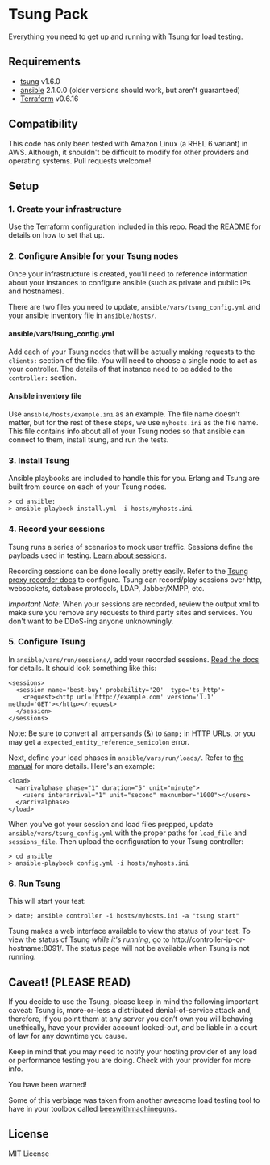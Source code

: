 # Tsung Pack
Everything you need to get up and running with Tsung for load testing.


## Requirements
+ [tsung](http://tsung.erlang-projects.org/user_manual/installation.html) v1.6.0
+ [ansible](http://docs.ansible.com/ansible/intro_installation.html) 2.1.0.0 (older versions should work, but aren't guaranteed)
+ [Terraform](https://www.terraform.io/docs/index.html) v0.6.16


## Compatibility
This code has only been tested with Amazon Linux (a RHEL 6 variant) in AWS. Although, it shouldn't be difficult to modify for other providers and operating systems. Pull requests welcome!


## Setup

### 1. Create your infrastructure
Use the Terraform configuration included in this repo. Read the [README](terraform/README.md) for details on how to set that up.


### 2. Configure Ansible for your Tsung nodes
Once your infrastructure is created, you'll need to reference information about your instances to configure ansible (such as private and public IPs and hostnames).

There are two files you need to update, `ansible/vars/tsung_config.yml` and your ansible inventory file in `ansible/hosts/`.


#### ansible/vars/tsung_config.yml
Add each of your Tsung nodes that will be actually making requests to the `clients:` section of the file. You will need to choose a single node to act as your controller. The details of that instance need to be added to the `controller:` section.


#### Ansible inventory file
Use `ansible/hosts/example.ini` as an example. The file name doesn't matter, but for the rest of these steps, we use `myhosts.ini` as the file name. This file contains info about all of your Tsung nodes so that ansible can connect to them, install tsung, and run the tests.


### 3. Install Tsung
Ansible playbooks are included to handle this for you. Erlang and Tsung are built from source on each of your Tsung nodes.

```
> cd ansible;
> ansible-playbook install.yml -i hosts/myhosts.ini
```


### 4. Record your sessions
Tsung runs a series of scenarios to mock user traffic. Sessions define the payloads used in testing. [Learn about sessions](http://tsung.erlang-projects.org/user_manual/conf-sessions.html).

Recording sessions can be done locally pretty easily. Refer to the [Tsung proxy recorder docs](http://tsung.erlang-projects.org/user_manual/proxy.html) to configure. Tsung can record/play sessions over http, websockets, database protocols, LDAP, Jabber/XMPP, etc.

*Important Note:* When your sessions are recorded, review the output xml to make sure you remove any requests to third party sites and services. You don't want to be DDoS-ing anyone unknowningly.


### 5. Configure Tsung
In `ansible/vars/run/sessions/`, add your recorded sessions. [Read the docs](http://tsung.erlang-projects.org/user_manual/conf-sessions.html) for details. It should look something like this:

```
<sessions>
  <session name='best-buy' probability='20'  type='ts_http'>
    <request><http url='http://example.com' version='1.1' method='GET'></http></request>
  </session>
</sessions>
```

Note: Be sure to convert all ampersands (&) to `&amp;` in HTTP URLs, or you may get a `expected_entity_reference_semicolon` error.

Next, define your load phases in `ansible/vars/run/loads/`. Refer to [the manual](http://tsung.erlang-projects.org/user_manual/conf-load.html) for more details. Here's an example:

```
<load>
  <arrivalphase phase="1" duration="5" unit="minute">
    <users interarrival="1" unit="second" maxnumber="1000"></users>
  </arrivalphase>
</load>
```

When you've got your session and load files prepped, update `ansible/vars/tsung_config.yml` with the proper paths for `load_file` and `sessions_file`. Then upload the configuration to your Tsung controller:

```
> cd ansible
> ansible-playbook config.yml -i hosts/myhosts.ini
```

### 6. Run Tsung
This will start your test:

```
> date; ansible controller -i hosts/myhosts.ini -a "tsung start"
```

Tsung makes a web interface available to view the status of your test. To view the status of Tsung *while it's running*, go to http://controller-ip-or-hostname:8091/. The status page will not be available when Tsung is not running.

## Caveat! (PLEASE READ)

If you decide to use the Tsung, please keep in mind the following important caveat: Tsung is, more-or-less a distributed denial-of-service attack and, therefore, if you point them at any server you don’t own you will behaving unethically, have your provider account locked-out, and be liable in a court of law for any downtime you cause.

Keep in mind that you may need to notify your hosting provider of any load or performance testing you are doing. Check with your provider for more info.

You have been warned!

Some of this verbiage was taken from another awesome load testing tool to have in your toolbox called [beeswithmachineguns](https://github.com/newsapps/beeswithmachineguns).

## License
MIT License
